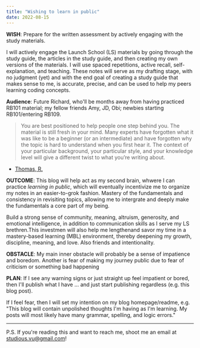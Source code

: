 ```yaml
---
title: "Wishing to learn in public"
date: 2022-08-15
---
```



**WISH**: Prepare for the written assessment by actively engaging with the study materials.

I will actively engage the Launch School (LS) materials by going through the study guide, the articles in the study guide, and then creating my own versions of the materials. I will use spaced repetitions, active recall, self-explanation, and teaching. These notes will serve as my drafting stage, with no judgment (yet) and with the end goal of creating a study guide that makes sense to me, is accurate, precise, and can be used to help my peers learning coding concepts.

**Audience**: Future Richard, who'll be months away from having practiced RB101 material; my fellow friends Amy, JD, Obi; newbies starting RB101/entering RB109.

> You are best positioned to help people one step behind you. The material is still fresh in your mind. Many experts have forgotten what it was like to be a beginner (or an intermediate) and have forgotten why the topic is hard to understand when you first hear it. The context of your particular background, your particular style, and your knowledge level will give a different twist to what you’re writing about.

- [Thomas, R.](https://medium.com/@racheltho/why-you-yes-you-should-blog-7d2544ac1045)


**OUTCOME**: This blog will help act as my second brain, whwere I can practice _learning in public_, which will eventually incentivize me to organize my notes in an easier-to-grok fashion. Mastery of the fundamentals and consistency in revisiting topics, allowing me to intergrate and deeply make the fundamentals a core part of my being.

Build a strong sense of community, meaning, altruism, generosity, and emotional intelligence, in addition to communication skills as I serve my LS brethren.This investmen will also help me lengthenand savor my time in a mastery-based learning (MBL) environment, thereby deepening my growth, discipline, meaning, and love. Also friends and intentionality.

**OBSTACLE**: My main inner obstacle will probably be a sense of impatience and boredom. Another is fear of making my journey public due to fear of criticism or something bad happening

**PLAN**: If I see any warning signs or just straight up feel impatient or bored, then I'll publish what I have ... and just start publishing regardless (e.g. this blog post).

If I feel fear, then I will set my intention on my blog homepage/readme, e.g. "This blog will contain unpolished thoughts I'm having as I'm learning. My posts will most likely have many grammar, spelling, and logic errors."

-----


P.S. If you're reading this and want to reach me, shoot me an email at studious.vu@gmail.com!